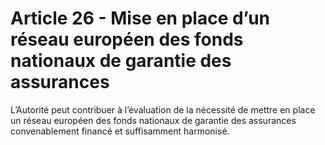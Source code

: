 # Article 26 - Mise en place d’un réseau européen des fonds nationaux de garantie des assurances


L’Autorité peut contribuer à l’évaluation de la nécessité de mettre en place un réseau européen des fonds nationaux de garantie des assurances convenablement financé et suffisamment harmonisé.
